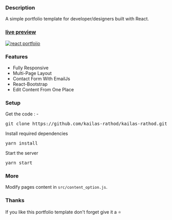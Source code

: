 
### Description

A simple portfolio template for developer/designers built with React. 

### [live preview](https://kailas-rathod.github.io/)

[![react portfoiio](src/assets/images/react%20portfolio%20gif.gif)](https://kailas-rathod.github.io/)

### Features

- Fully Responsive
- Multi-Page Layout
- Contact Form With EmailJs
- React-Bootstrap
- Edit Content From One Place

### Setup

Get the code : -

<pre>git clone https://github.com/kailas-rathod/kailas-rathod.github.io.git</pre>
 
Install required dependencies

<pre>yarn install</pre>


Start the server

<pre>yarn start</pre>

### More

Modify pages content in  `src/content_option.js`.

### Thanks

If you like this portfolio template don't forget give it a ⭐ 
